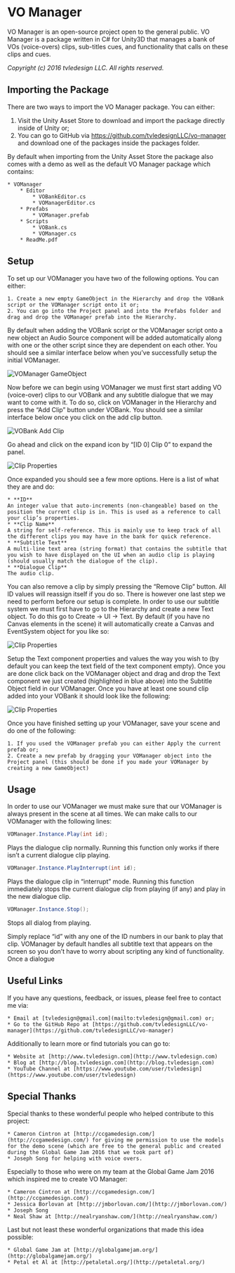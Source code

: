 # VO Manager
VO Manager is an open-source project open to the general public. VO Manager is a package written in C# for Unity3D that manages a bank of VOs (voice-overs) clips, sub-titles cues, and functionality that calls on these clips and cues.

_Copyright (c) 2016 tvledesign LLC. All rights reserved._

## Importing the Package

There are two ways to import the VO Manager package. You can either:

1. Visit the Unity Asset Store to download and import the package directly inside of Unity or;
2. You can go to GitHub via https://github.com/tvledesignLLC/vo-manager and download one of the packages inside the packages folder.

By default when importing from the Unity Asset Store the package also comes with a demo as well as the default VO Manager package which contains:

    * VOManager
        * Editor
            * VOBankEditor.cs
            * VOManagerEditor.cs
        * Prefabs
            * VOManager.prefab
        * Scripts
            * VOBank.cs
            * VOManager.cs
        * ReadMe.pdf
        
## Setup
To set up our VOManager you have two of the following options. You can either:

    1. Create a new empty GameObject in the Hierarchy and drop the VOBank script or the VOManager script onto it or;
    2. You can go into the Project panel and into the Prefabs folder and drag and drop the VOManager prefab into the Hierarchy.

By default when adding the VOBank script or the VOManager script onto a new object an Audio Source component will be added automatically along with one or the other script since they are dependent on each other. You should see a similar interface below when you’ve successfully setup the initial VOManager.

![VOManager GameObject](https://raw.githubusercontent.com/tvledesignLLC/vo-manager/master/documentation/src/img/v1.0/ss-1.png)

Now before we can begin using VOManager we must first start adding VO (voice-over) clips to our VOBank and any subtitle dialogue that we may want to come with it. To do so, click on VOManager in the Hierarchy and press the “Add Clip” button under VOBank. You should see a similar interface below once you click on the add clip button.



![VOBank Add Clip](https://raw.githubusercontent.com/tvledesignLLC/vo-manager/master/documentation/src/img/v1.0/ss-2.png)

Go ahead and click on the expand icon by “[ID 0] Clip 0” to expand the panel.

![Clip Properties](https://raw.githubusercontent.com/tvledesignLLC/vo-manager/master/documentation/src/img/v1.0/ss-3.png)

Once expanded you should see a few more options. Here is a list of what they are and do:

    * **ID**
    An integer value that auto-increments (non-changeable) based on the position the current clip is in. This is used as a reference to call your clip’s properties.
    * **Clip Name**
    A string for self-reference. This is mainly use to keep track of all the different clips you may have in the bank for quick reference.
    * **Subtitle Text**
    A multi-line text area (string format) that contains the subtitle that you wish to have displayed on the UI when an audio clip is playing (should usually match the dialogue of the clip).
    * **Dialogue Clip**
    The audio clip.
    
You can also remove a clip by simply pressing the “Remove Clip” button. All ID values will reassign itself if you do so. There is however one last step we need to perform before our setup is complete. In order to use our subtitle system we must first have to go to the Hierarchy and create a new Text object. To do this go to Create -> UI -> Text. By default (if you have no Canvas elements in the scene) it will automatically create a Canvas and EventSystem object for you like so:

![Clip Properties](https://raw.githubusercontent.com/tvledesignLLC/vo-manager/master/documentation/src/img/v1.0/ss-4.png)

Setup the Text component properties and values the way you wish to (by default you can keep the text field of the text component empty). Once you are done click back on the VOManager object and drag and drop the Text component we just created (highlighted in blue above) into the Subtitle Object field in our VOManager. Once you have at least one sound clip added into your VOBank it should look like the following:

![Clip Properties](https://raw.githubusercontent.com/tvledesignLLC/vo-manager/master/documentation/src/img/v1.0/ss-5.png)

Once you have finished setting up your VOManager, save your scene and do one of the following:

    1. If you used the VOManager prefab you can either Apply the current prefab or;
    2. Create a new prefab by dragging your VOManager object into the Project panel (this should be done if you made your VOManager by creating a new GameObject)
    
## Usage

In order to use our VOManager we must make sure that our VOManager is always present in the scene at all times. We can make calls to our VOManager with the following lines:

```csharp
VOManager.Instance.Play(int id);
```
Plays the dialogue clip normally. Running this function only works if there isn’t a current dialogue clip playing.

```csharp
VOManager.Instance.PlayInterrupt(int id);
```
Plays the dialogue clip in “interrupt” mode. Running this function immediately stops the current dialogue clip from playing (if any) and play in the new dialogue clip.

```csharp
VOManager.Instance.Stop();
```
Stops all dialog from playing.

Simply replace “id” with any one of the ID numbers in our bank to play that clip. VOManager by default handles all subtitle text that appears on the screen so you don’t have to worry about scripting any kind of functionality. Once a dialogue

## Useful Links
If you have any questions, feedback, or issues, please feel free to contact me via:

    * Email at [tvledesign@gmail.com](mailto:tvledesign@gmail.com) or;
    * Go to the GitHub Repo at [https://github.com/tvledesignLLC/vo-manager](https://github.com/tvledesignLLC/vo-manager)

Additionally to learn more or find tutorials you can go to:

    * Website at [http://www.tvledesign.com](http://www.tvledesign.com)
    * Blog at [http://blog.tvledesign.com](http://blog.tvledesign.com)
    * YouTube Channel at [https://www.youtube.com/user/tvledesign](https://www.youtube.com/user/tvledesign)
    
## Special Thanks
Special thanks to these wonderful people who helped contribute to this project:

    * Cameron Cintron at [http://ccgamedesign.com/](http://ccgamedesign.com/) for giving me permission to use the models for the demo scene (which are free to the general public and created during the Global Game Jam 2016 that we took part of)
    * Joseph Song for helping with voice overs.

Especially to those who were on my team at the Global Game Jam 2016 which inspired me to create VO Manager:

    * Cameron Cintron at [http://ccgamedesign.com/](http://ccgamedesign.com/)
    * Jessica Borlovan at [http://jmborlovan.com/](http://jmborlovan.com/)
    * Joseph Song
    * Neal Shaw at [http://nealryanshaw.com/](http://nealryanshaw.com/)
    
Last but not least these wonderful organizations that made this idea possible:

    * Global Game Jam at [http://globalgamejam.org/](http://globalgamejam.org/)
    * Petal et Al at [http://petaletal.org/](http://petaletal.org/)
